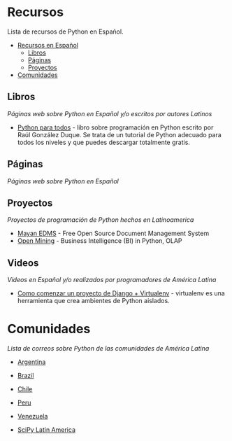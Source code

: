 # Recursos

Lista de recursos de Python en Español.

- [Recursos en Español](#recursos)
    - [Libros](#libros)
    - [Páginas](#páginas)
    - [Proyectos](#proyectos)
- [Comunidades](#comunidades)

## Libros

*Páginas web sobre Python en Español y/o escritos por autores Latinos*

* [Python para todos](http://mundogeek.net/tutorial-python/) - libro sobre programación en Python escrito por Raúl González Duque. Se trata de un tutorial de Python adecuado para todos los niveles y que puedes descargar totalmente gratis.

## Páginas

*Páginas web sobre Python en Español*

## Proyectos

*Proyectos de programación de Python hechos en Latinoamerica*

* [Mayan EDMS](https://github.com/mayan-edms/mayan-edms) - Free Open Source Document Management System
* [Open Mining](https://github.com/avelino/mining) -  Business Intelligence (BI) in Python, OLAP

## Videos

*Videos en Español y/o realizados por programadores de América Latina*

* [Como comenzar un proyecto de Django + Virtualenv](https://www.youtube.com/watch?v=U-WS3n5cDUo) - virtualenv es una herramienta que crea ambientes de Python aislados.

# Comunidades

*Lista de correos sobre Python de las comunidades de América Latina*

* [Argentina](https://groups.google.com/forum/#!forum/pythonargentina)
* [Brazil](https://groups.google.com/forum/#!forum/python-brasil)
* [Chile](https://groups.google.com/forum/#!forum/pythonchile)
* [Peru](https://groups.google.com/forum/#!forum/python-peru)
* [Venezuela](https://groups.google.com/forum/#!forum/python-venezuela)


* [SciPy Latin America](https://groups.google.com/forum/#!forum/scipyla)
